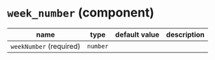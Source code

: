 `week_number` (component)
=========================


| name  | type  | default value  | description  |
|---|---|---|---|
|`weekNumber` (required)|`number`|||